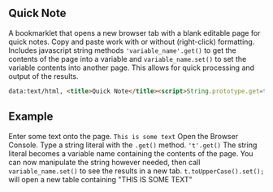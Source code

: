 ## Quick Note

A bookmarklet that opens a new browser tab with a blank editable page for quick notes. Copy and paste work with or without (right-click) formatting. Includes javascript string methods `'variable_name'.get()` to get the contents of the page into a variable and `variable_name.set()` to set the variable contents into another page. This allows for quick processing and output of the results.

```html
data:text/html, <title>Quick Note</title><script>String.prototype.get=function(){window[this]=document.body.innerText};String.prototype.set=function(){w=window.open();w.document.body.innerHTML='<pre style="font: 1rem/1.5 monospace;margin:0 auto;padding:2rem;">'+this.toString()+'</pre>'};</script><body contenteditable style="font: 1rem/1.5 monospace;margin:0 auto;padding:2rem;">
```

## Example
Enter some text onto the page.
`This is some text`
Open the Browser Console.
Type a string literal with the `.get()` method. 
`'t'.get()`
The string literal becomes a variable name containing the contents of the page.
You can now manipulate the string however needed, then call `variable_name.set()` to see the results in a new tab.
`t.toUpperCase().set();` will open a new table containing "THIS IS SOME TEXT"
